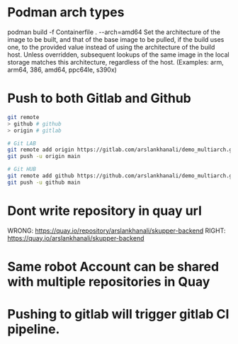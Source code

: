 # Podman arch types
podman build -f Containerfile . --arch=amd64
Set the architecture of the image to be built, and that of the base image to be pulled, if the build uses one, to the provided value instead of using the architecture of the build host. Unless overridden, subsequent lookups of the same image in the local storage matches this architecture, regardless of the host. (Examples: arm, arm64, 386, amd64, ppc64le, s390x)

# Push to both Gitlab and Github
``` sh
git remote                                                                                                                          
> github # github
> origin # gitlab 

# Git LAB
git remote add origin https://gitlab.com/arslankhanali/demo_multiarch.git
git push -u origin main

# Git HUB
git remote add github https://github.com/arslankhanali/demo_multiarch.git
git push -u github main
```

# Dont write repository in quay url
WRONG: https://quay.io/repository/arslankhanali/skupper-backend
RIGHT: https://quay.io/arslankhanali/skupper-backend

# Same robot Account can be shared with multiple repositories in Quay

# Pushing to gitlab will trigger gitlab CI pipeline.